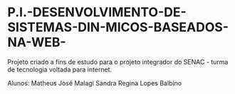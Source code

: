 # P.I.-DESENVOLVIMENTO-DE-SISTEMAS-DIN-MICOS-BASEADOS-NA-WEB-
Projeto criado a fins de estudo para o projeto integrador do SENAC - turma de tecnologia voltada para internet.

Alunos: 
Matheus José Malagi
Sandra Regina Lopes Balbino
